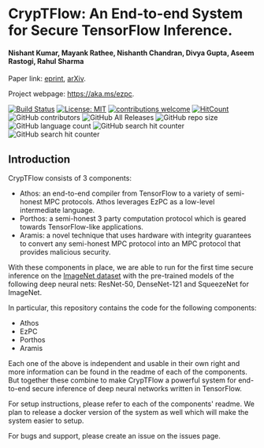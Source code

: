 # CrypTFlow: An End-to-end System for Secure TensorFlow Inference.
#### Nishant Kumar, Mayank Rathee, Nishanth Chandran, Divya Gupta, Aseem Rastogi, Rahul Sharma

Paper link: [eprint](https://eprint.iacr.org/2019/1049), [arXiv](https://arxiv.org/abs/1909.07814).

Project webpage: https://aka.ms/ezpc.

[![Build Status](https://travis-ci.org/mayank0403/EzPC.svg?branch=master)](https://github.com/mpc-msri/EzPC)
[![License: MIT](https://img.shields.io/badge/License-MIT-yellow.svg)](https://opensource.org/licenses/MIT)
[![contributions welcome](https://img.shields.io/badge/contributions-welcome-brightgreen.svg?style=flat)](https://github.com/mpc-msri/EzPC/issues)
[![HitCount](http://hits.dwyl.io/mpc-msri/EzPC.svg)](http://hits.dwyl.io/mpc-msri/EzPC)
![GitHub contributors](https://img.shields.io/github/contributors/mpc-msri/EzPC)
![GitHub All Releases](https://img.shields.io/github/downloads/mpc-msri/EzPC/total)
![GitHub repo size](https://img.shields.io/github/repo-size/mpc-msri/EzPC)
![GitHub language count](https://img.shields.io/github/languages/count/mpc-msri/EzPC)
![GitHub search hit counter](https://img.shields.io/github/search/mpc-msri/EzPC/ezpc)
![GitHub search hit counter](https://img.shields.io/github/search/mpc-msri/EzPC/cryptflow)

## Introduction
CrypTFlow consists of 3 components:
- Athos: an end-to-end compiler from TensorFlow to a variety of semi-honest MPC protocols. Athos leverages EzPC as a low-level intermediate language.
- Porthos: a semi-honest 3 party computation protocol which is geared towards TensorFlow-like applications.
- Aramis: a novel technique that uses hardware with integrity guarantees to convert any semi-honest MPC protocol into an MPC protocol that provides malicious security.

With these components in place, we are able to run for the first time secure inference on the [ImageNet dataset]([http://www.image-net.org) with the pre-trained models of the following deep neural nets: ResNet-50, DenseNet-121 and SqueezeNet for ImageNet.

In particular, this repository contains the code for the following components:
- Athos
- EzPC
- Porthos
- Aramis

Each one of the above is independent and usable in their own right and more information can be found in the readme of each of the components. But together these combine to make CrypTFlow a powerful system for end-to-end secure inference of deep neural networks written in TensorFlow.

For setup instructions, please refer to each of the components' readme. We plan to release a docker version of the system as well which will make the system easier to setup.

For bugs and support, please create an issue on the issues page.
